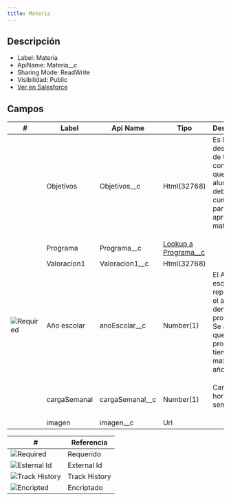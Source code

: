 ```yaml
---
title: Materia
---
```


<!-- START autogenerated -->

## Descripción

- Label: Materia
- ApiName: Materia\_\_c
- Sharing Mode: ReadWrite
- Visibilidad: Public
- [Ver en Salesforce](https://test.salesforce.com/lightning/setup/ObjectManager/lookupRedirect?lookup=entityByApiName&apiName=Materia__c)

## Campos

| #                                                      | Label        | Api Name          | Tipo                                                             | Descripcion                                                                                                       |
| ------------------------------------------------------ | ------------ | ----------------- | ---------------------------------------------------------------- | ----------------------------------------------------------------------------------------------------------------- |
| <div class="icons"></div>                              | Objetivos    | Objetivos\_\_c    | Html(32768)                                                      | Es la descripcion de todas las condiciones que el alumno debe cumplir para aprobar la materia <ul></ul>           |
| <div class="icons"></div>                              | Programa     | Programa\_\_c     | [Lookup a Programa\_\_c](/docs/diccionarios/objects/Programa__c) | <ul></ul>                                                                                                         |
| <div class="icons"></div>                              | Valoracion1  | Valoracion1\_\_c  | Html(32768)                                                      | <ul></ul>                                                                                                         |
| <div class="icons">![Required](/img/lock_60.png)</div> | Año escolar  | anoEscolar\_\_c   | Number(1)                                                        | El Año escolar representa el año dentro del programa. Se asume que un programa tiene como maximo 9 años <ul></ul> |
| <div class="icons"></div>                              | cargaSemanal | cargaSemanal\_\_c | Number(1)                                                        | Cantidad de horas por semana <ul></ul>                                                                            |
| <div class="icons"></div>                              | imagen       | imagen\_\_c       | Url                                                              | <ul></ul>                                                                                                         |

| #                                                              | Referencia    |
| -------------------------------------------------------------- | ------------- |
| <div class="icons">![Required](/img/lock_60.png)</div>         | Requerido     |
| <div class="icons">![Esternal Id](/img/database_60.png)</div>  | External Id   |
| <div class="icons">![Track History](/img/tracker_60.png)</div> | Track History |
| <div class="icons">![Encripted](/img/password_60.png)</div>    | Encriptado    |

<!-- END autogenerated -->
